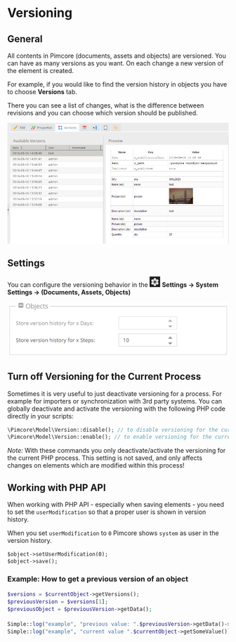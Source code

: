 # Versioning

## General
All contents in Pimcore (documents, assets and objects) are versioned. You can have as many versions as you want.
On each change a new version of the element is created.

For example, if you would like to find the version history in objects you have to choose **Versions** tab.

There you can see a list of changes, what is the difference between revisions and you can choose which version should be published.

![Object versions changeslist](../img/versioning_changeslist.png)


## Settings

<div class="inline-imgs">

You can configure the versioning behavior in the ![Settings](../img/Icon_settings.png) **Settings -> System Settings -> (Documents, Assets, Objects)**

</div>

![Objects version history settings](../img/versioning_settings.png)


## Turn off Versioning for the Current Process

Sometimes it is very useful to just deactivate versioning for a process. For example for importers or synchronization with 3rd party systems. 
You can globally deactivate and activate the versioning with the following PHP code directly in your scripts:

```php
\Pimcore\Model\Version::disable(); // to disable versioning for the current process
\Pimcore\Model\Version::enable(); // to enable versioning for the current process
```

*Note:* With these commands you only deactivate/activate the versioning for the current PHP process. 
This setting is not saved, and only affects changes on elements which are modified within this process! 


## Working with PHP API
When working with PHP API - especially when saving elements - you need to set the `userModification` so that a proper 
user is shown in version history. 

When you set `userModification` to `0` Pimcore shows `system` as user in the version history. 


```
$object->setUserModification(0);
$object->save();
```
### Example: How to get a previous version of an object
```php
$versions = $currentObject->getVersions();
$previousVersion = $versions[1];
$previousObject = $previousVersion->getData();
 
Simple::log("example", "previous value: ".$previousVersion->getData()->getSomeValue());
Simple::log("example", "current value ".$currentObject->getSomeValue());
```
